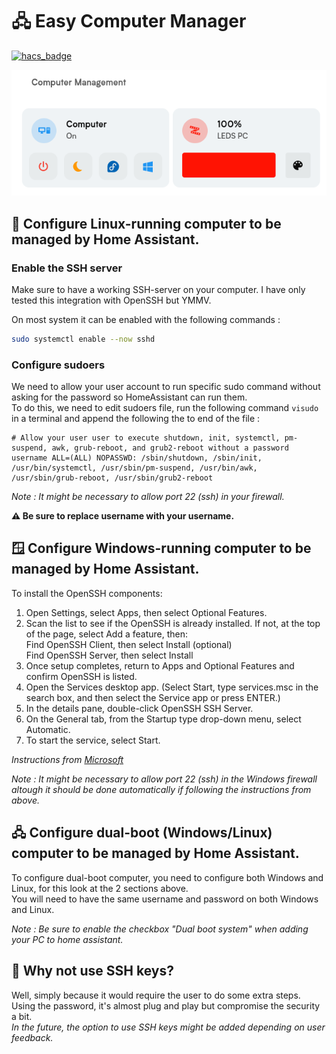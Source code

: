 # 🖧 Easy Computer Manager

[![hacs_badge](https://img.shields.io/badge/HACS-Custom-41BDF5.svg?style=for-the-badge)](https://github.com/hacs/integration)

![img.png](.images/example1.png)

## 🐧 Configure Linux-running computer to be managed by Home Assistant.

### Enable the SSH server

Make sure to have a working SSH-server on your computer. I have only tested this integration with OpenSSH but YMMV.

On most system it can be enabled with the following commands :

```bash
sudo systemctl enable --now sshd
```

### Configure sudoers

We need to allow your user account to run specific sudo command without asking for the password so HomeAssistant can run
them.  
To do this, we need to edit sudoers file, run the following command ``visudo`` in a terminal and append the following
the to end of the file :

```
# Allow your user user to execute shutdown, init, systemctl, pm-suspend, awk, grub-reboot, and grub2-reboot without a password
username ALL=(ALL) NOPASSWD: /sbin/shutdown, /sbin/init, /usr/bin/systemctl, /usr/sbin/pm-suspend, /usr/bin/awk, /usr/sbin/grub-reboot, /usr/sbin/grub2-reboot
```

*Note : It might be necessary to allow port 22 (ssh) in your firewall.*

**⚠️ Be sure to replace username with your username.**

## 🪟 Configure Windows-running computer to be managed by Home Assistant.

To install the OpenSSH components:

1. Open Settings, select Apps, then select Optional Features.
2. Scan the list to see if the OpenSSH is already installed. If not, at the top of the page, select Add a feature,
   then:  
   Find OpenSSH Client, then select Install (optional)  
   Find OpenSSH Server, then select Install
3. Once setup completes, return to Apps and Optional Features and confirm OpenSSH is listed.
4. Open the Services desktop app. (Select Start, type services.msc in the search box, and then select the Service app or
   press ENTER.)
5. In the details pane, double-click OpenSSH SSH Server.
6. On the General tab, from the Startup type drop-down menu, select Automatic.
7. To start the service, select Start.

*Instructions
from [Microsoft](https://learn.microsoft.com/en-us/windows-server/administration/openssh/openssh_install_firstuse)*

*Note : It might be necessary to allow port 22 (ssh) in the Windows firewall altough it should be done automatically if
following the instructions from above.*

## 🖧 Configure dual-boot (Windows/Linux) computer to be managed by Home Assistant.

To configure dual-boot computer, you need to configure both Windows and Linux, for this look at the 2 sections above.  
You will need to have the same username and password on both Windows and Linux.

*Note : Be sure to enable the checkbox "Dual boot system" when adding your PC to home assistant.*

## 🔑 Why not use SSH keys?

Well, simply because it would require the user to do some extra steps. Using the password, it's almost plug and play but
compromise the security a bit.  
_In the future, the option to use SSH keys might be added depending on user feedback._

